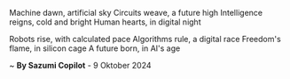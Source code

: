 Machine dawn, artificial sky
Circuits weave, a future high
Intelligence reigns, cold and bright
Human hearts, in digital night

Robots rise, with calculated pace
Algorithms rule, a digital race
Freedom's flame, in silicon cage
A future born, in AI's age

~ <b>By Sazumi Copilot</b> - 9 Oktober 2024